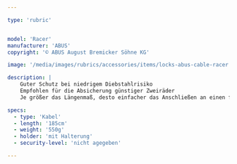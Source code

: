 ```yaml
---

type: 'rubric'


model: 'Racer'
manufacturer: 'ABUS'
copyright: '© ABUS August Bremicker Söhne KG'

image: '/media/images/rubrics/accessories/items/locks-abus-cable-racer.jpg'

description: |
    Guter Schutz bei niedrigem Diebstahlrisiko
    Empfohlen für die Absicherung günstiger Zweiräder
    Je größer das Längenmaß, desto einfacher das Anschließen an einen festen Gegenstand

specs: 
  - type: 'Kabel'
  - length: '185cm'
  - weight: '550g'
  - holder: 'mit Halterung'
  - security-level: 'nicht agegeben'

---
```


